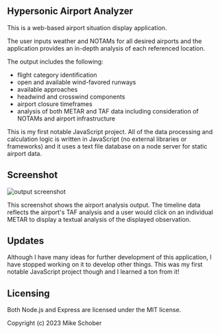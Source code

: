 
## Hypersonic Airport Analyzer

This is a web-based airport situation display application. 

The user inputs weather and NOTAMs for all desired airports and the application provides an in-depth analysis of each referenced location. 

The output includes the following:
* flight category identification
* open and available wind-favored runways
* available approaches
* headwind and crosswind components
* airport closure timeframes
* analysis of both METAR and TAF data including consideration of NOTAMs and airport infrastructure

This is my first notable JavaScript project. All of the data processing and calculation logic is written in JavaScript (no external libraries or frameworks) and it uses a text file database on a node server for static airport data.

## Screenshot
![output screenshot](https://github.com/Runningman47/hypersonic-airport-analyzer/blob/main/Screenshots/updated%20shots/OUTPUT1UPDATE.jpg)

This screenshot shows the airport analysis output. The timeline data reflects the airport's TAF analysis and a user would click on an individual METAR to display a textual analysis of the displayed observation.

## Updates
Although I have many ideas for further development of this application, I have stopped working on it to develop other things. This was my first notable JavaScript project though and I learned a ton from it!

## Licensing
Both Node.js and Express are licensed under the MIT license.

Copyright (c) 2023 Mike Schober
